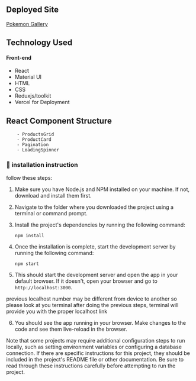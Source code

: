## Deployed Site
[Pokemon Gallery](https://pokemon-gallery-git-master-fadyjan.vercel.app/)



## Technology Used
#### Front-end
- React
- Material UI
- HTML
- CSS
- Reduxjs/toolkit
- Vercel for Deployment

## React Component Structure
        - ProductsGrid
        - ProductCard
        - Pagination
        - LoadingSpinner

### 🔧 installation instruction
follow these steps:

1. Make sure you have Node.js and NPM installed on your machine. If not, download and install them first.

2. Navigate to the folder where you downloaded the project using a terminal or command prompt.

3. Install the project's dependencies by running the following command:

   ```
   npm install
   ```

4. Once the installation is complete, start the development server by running the following command:

   ```
   npm start
   ```

5. This should start the development server and open the app in your default browser. If it doesn't, open your browser and go to `http://localhost:3000`.

previous localhost number may be different from device to another so please look at you terminal after doing the previous steps, terminal will provide you with the proper localhost link 

6. You should see the app running in your browser. Make changes to the code and see them live-reload in the browser.

Note that some projects may require additional configuration steps to run locally, such as setting environment variables or configuring a database connection. If there are specific instructions for this project, they should be included in the project's README file or other documentation. Be sure to read through these instructions carefully before attempting to run the project.